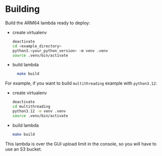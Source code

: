 # Building

Build the ARM64 lambda ready to deploy:

- create virtualenv

    ```bash
    deactivate
    cd <example_directory>
    python3.<your_python_version> -m venv .venv
    source .venv/bin/activate
    ```

- build lambda

    ```bash
      make build
    ```

For example, if you want to build `multithreading` example with `python3.12`:

- create virtualenv

    ```bash
    deactivate
    cd multithreading
    python3.12 -m venv .venv
    source .venv/bin/activate
    ```

- build lambda

    ```bash
    make build
    ```

This lambda is over the GUI upload limit in the console, so you will have to use an S3 bucket.
